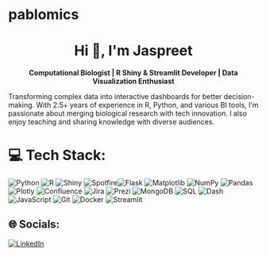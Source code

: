 # pablomics
<h1 align="center">Hi 👋, I'm Jaspreet</h1>
<p align="center"><b>Computational Biologist | R Shiny & Streamlit Developer | Data Visualization Enthusiast</b></p>
<p>Transforming complex data into interactive dashboards for better decision-making. With 2.5+ years of experience in R, Python, and various BI tools, I’m passionate about merging biological research with tech innovation. I also enjoy teaching and sharing knowledge with diverse audiences.</p>

# 💻 Tech Stack:
![Python](https://img.shields.io/badge/python-3670A0?style=for-the-badge&logo=python&logoColor=ffdd54) ![R](https://img.shields.io/badge/r-%23276DC3.svg?style=for-the-badge&logo=r&logoColor=white)  ![Shiny](https://img.shields.io/badge/shiny-52C8F6?style=for-the-badge&logo=r&logoColor=ffffff) ![Spotfire](https://img.shields.io/badge/Spotfire-4B9CD3?style=for-the-badge&logo=tibco&logoColor=ffffff)![Flask](https://img.shields.io/badge/flask-%23000.svg?style=for-the-badge&logo=flask&logoColor=white) ![Matplotlib](https://img.shields.io/badge/Matplotlib-%23ffffff.svg?style=for-the-badge&logo=Matplotlib&logoColor=black) ![NumPy](https://img.shields.io/badge/numpy-%23013243.svg?style=for-the-badge&logo=numpy&logoColor=white) ![Pandas](https://img.shields.io/badge/pandas-%23150458.svg?style=for-the-badge&logo=pandas&logoColor=white) ![Plotly](https://img.shields.io/badge/Plotly-%233F4F75.svg?style=for-the-badge&logo=plotly&logoColor=white) ![Confluence](https://img.shields.io/badge/confluence-%23172BF4.svg?style=for-the-badge&logo=confluence&logoColor=white) ![Jira](https://img.shields.io/badge/jira-%230A0FFF.svg?style=for-the-badge&logo=jira&logoColor=white) ![Prezi](https://img.shields.io/badge/Prezi-%23000000.svg?style=for-the-badge&logo=Prezi&logoColor=white) ![MongoDB](https://img.shields.io/badge/mongodb-47A248?style=for-the-badge&logo=mongodb&logoColor=ffffff) ![SQL](https://img.shields.io/badge/sql-003B57?style=for-the-badge&logo=sqlite&logoColor=white) ![Dash](https://img.shields.io/badge/dash-3B3B3D?style=for-the-badge&logo=plotly&logoColor=white) ![JavaScript](https://img.shields.io/badge/javascript-F7DF1E?style=for-the-badge&logo=javascript&logoColor=black) ![Git](https://img.shields.io/badge/git-F05032?style=for-the-badge&logo=git&logoColor=ffffff) ![Docker](https://img.shields.io/badge/docker-2496ED?style=for-the-badge&logo=docker&logoColor=white) ![Streamlit](https://img.shields.io/badge/streamlit-FF4B4B?style=for-the-badge&logo=streamlit&logoColor=white)


## 🌐 Socials:
[![LinkedIn](https://img.shields.io/badge/LinkedIn-%230077B5.svg?logo=linkedin&logoColor=white)](https://www.linkedin.com/in/jaspreet-singh-p-45500b194/) 
